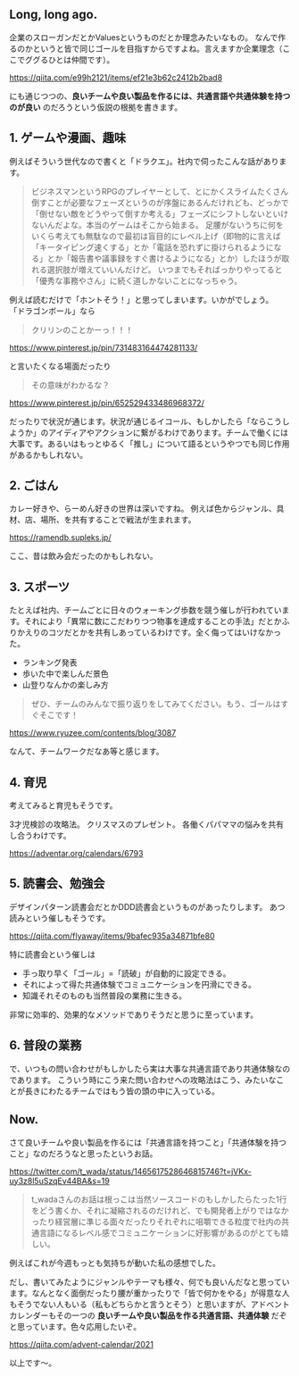 
## Long, long ago.

企業のスローガンだとかValuesというものだとか理念みたいなもの。
なんで作るのかというと皆で同じゴールを目指すからですよね。言えますか企業理念（ここでググるひとは仲間です）。

https://qiita.com/e99h2121/items/ef21e3b62c2412b2bad8

にも通じつつの、**良いチームや良い製品を作るには、共通言語や共通体験を持つのが良い** のだろうという仮説の根拠を書きます。


## 1. ゲームや漫画、趣味

例えばそういう世代なので書くと「ドラクエ」。社内で伺ったこんな話があります。

> ビジネスマンというRPGのプレイヤーとして、とにかくスライムたくさん倒すことが必要なフェーズというのが序盤にあるんだけれども、どっかで「倒せない敵をどうやって倒すか考える」フェーズにシフトしないといけないんだよな。本当のゲームはそこから始まる。
足腰がないうちに何をいくら考えても無駄なので最初は盲目的にレベル上げ（即物的に言えば「キータイピング速くする」とか「電話を恐れずに掛けられるようになる」とか「報告書や議事録をすぐ書けるようになる」とか）したほうが取れる選択肢が増えていいんだけど。
いつまでもそればっかりやってると「優秀な事務やさん」に続く道しかないことになっちゃう。

例えば読むだけで「ホントそう！」と思ってしまいます。いかがでしょう。
「ドラゴンボール」なら

> クリリンのことかーっ！！！

https://www.pinterest.jp/pin/731483164474281133/

と言いたくなる場面だったり

> その意味がわかるな？

https://www.pinterest.jp/pin/652529433486968372/

だったりで状況が通じます。状況が通じるイコール、もしかしたら「ならこうしようか」のアイディアやアクションに繋がるわけであります。チームで働くには大事です。あるいはもっとゆるく「推し」について語るというやつでも同じ作用があるかもしれない。

## 2. ごはん

カレー好きや、らーめん好きの世界は深いですね。
例えば色からジャンル、具材、店、場所、を共有することで戦法が生まれます。

https://ramendb.supleks.jp/

ここ、昔は飲み会だったのかもしれない。

## 3. スポーツ

たとえば社内、チームごとに日々のウォーキング歩数を競う催しが行われています。それにより「異常に数にこだわりつつ物事を達成することの手法」だとかふりかえりのコツだとかを共有しあっているわけです。全く侮ってはいけなかった。

- ランキング発表
- 歩いた中で楽しんだ景色
- 山登りなんかの楽しみ方

> ぜひ、チームのみんなで振り返りをしてみてください。もう、ゴールはすぐそこです！

https://www.ryuzee.com/contents/blog/3087

なんて、チームワークだなあ等と感じます。

## 4. 育児

考えてみると育児もそうです。

3才児検診の攻略法。
クリスマスのプレゼント。
各働くパパママの悩みを共有し合うわけです。

https://adventar.org/calendars/6793


## 5. 読書会、勉強会

デザインパターン読書会だとかDDD読書会というものがあったりします。
あつ読みという催しもそうです。

https://qiita.com/flyaway/items/9bafec935a34871bfe80

特に読書会という催しは

- 手っ取り早く「ゴール」=「読破」が自動的に設定できる。
- それによって得た共通体験でコミュニケーションを円滑にできる。
- 知識それそのものも当然普段の業務に生きる。

非常に効率的、効果的なメソッドでありそうだと思うに至っています。


## 6. 普段の業務

で、いつもの問い合わせがもしかしたら実は大事な共通言語であり共通体験なのであります。
こういう時にこう来た問い合わせへの攻略法はこう、みたいなことが長きにわたるチームではもう皆の頭の中に入っている。


## Now.

さて良いチームや良い製品を作るには「共通言語を持つこと」「共通体験を持つこと」なのだろうなと思ったというお話。

https://twitter.com/t_wada/status/1465617528646815746?t=jVKx-uy3z8l5uSzqEv44BA&s=19

> t_wadaさんのお話は根っこは当然ソースコードのもしかしたらたった1行をどう書くか、それに凝縮されるのだけれど、でも開発者上がりではなかったり経営層に準じる面々だったりそれぞれに咀嚼できる粒度で社内の共通言語になるレベル感でコミュニケーションに好影響があるのがとても嬉しい。

例えばこれが今週もっとも気持ちが動いた私の感想でした。

だし、書いてみたようにジャンルやテーマも様々、何でも良いんだなと思っています。なんとなく面倒だったり腰が重かったりで「皆で何かをやる」が得意な人もそうでない人もいる（私もどちらかと言うとそう）と思いますが、アドベントカレンダーもその一つの **良いチームや良い製品を作る共通言語、共通体験** だぞと思っています。色々応用したいぞ。

https://qiita.com/advent-calendar/2021

以上です～。

